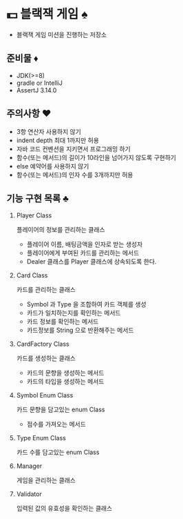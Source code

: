 # 💵 블랙잭 게임 ♠ 

- 블랙잭 게임 미션을 진행하는 저장소

## 준비물 ♦

- JDK(>=8)
- gradle or IntelliJ
- AssertJ 3.14.0

## 주의사항 ♥
- 3항 연산자 사용하지 않기
- indent depth 최대 1까지만 허용
- 자바 코드 컨벤션을 지키면서 프로그래밍 하기
- 함수(또는 메서드)의 길이가 10라인을 넘어가지 않도록 구현하기
- else 예약어를 사용하지 않기
- 함수(또는 메서드)의 인자 수를 3개까지만 허용

## 기능 구현 목록 ♣

1. Player Class

    플레이어의 정보를 관리하는 클래스

    - 플레이어 이름, 배팅금액을 인자로 받는 생성자
    - 플레이어에게 부여된 카드를 관리하는 메서드
    - Dealer 클래스를 Player 클래스에 상속되도록 한다.

2. Card Class

    카드를 관리하는 클래스

    - Symbol 과 Type 을 조합하여 카드 객체를 생성
    - 카드가 일치하는지를 확인하는 메서드
    - 카드 정보를 확인하는 메서드
    - 카드정보를 String 으로 반환해주는 메서드

3. CardFactory Class

    카드를 생성하는 클래스
    
    - 카드의 문향을 생성하는 메서드
    - 카드의 타입을 생성하는 메서드

4. Symbol Enum Class

    카드 문향을 담고있는 enum Class
    
    - 점수를 가져오는 메서드

5. Type Enum Class

    카드 수를 담고있는 enum Class
    
6. Manager

    게임을 관리하는 클래스
    
7. Validator

    입력된 값의 유효성을 확인하는 클래스
